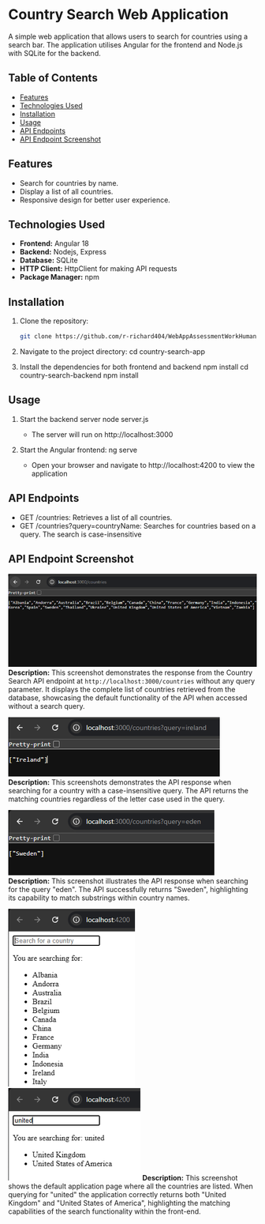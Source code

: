 # Country Search Web Application

A simple web application that allows users to search for countries
using a search bar. The application utilises Angular for the
frontend and Node.js with SQLite for the backend.

## Table of Contents
- [Features](#features)
- [Technologies Used](#technologies-used)
- [Installation](#installation)
- [Usage](#usage)
- [API Endpoints](#api-endpoints)
- [API Endpoint Screenshot](#api-endpoint-screenshot)

## Features
- Search for countries by name.
- Display a list of all countries.
- Responsive design for better user experience.

## Technologies Used
- **Frontend:** Angular 18
- **Backend:** Nodejs, Express
- **Database:** SQLite
- **HTTP Client:** HttpClient for making API requests
- **Package Manager:** npm

## Installation
1. Clone the repository:
    ```bash
    git clone https://github.com/r-richard404/WebAppAssessmentWorkHuman.git

2. Navigate to the project directory:
    cd country-search-app

3. Install the dependencies for both frontend and backend
    npm install
    cd country-search-backend
    npm install

## Usage
1. Start the backend server
    node server.js
    - The server will run on http://localhost:3000

2. Start the Angular frontend:
    ng serve
    - Open your browser and navigate to http://localhost:4200 to view the application

## API Endpoints
- GET /countries: Retrieves a list of all countries.
- GET /countries?query=countryName: Searches for countries based on a query. The search is case-insensitive

## API Endpoint Screenshot
![API Response Example](images/api-response-example.PNG)
**Description:** This screenshot demonstrates the response from the Country Search API endpoint at `http://localhost:3000/countries` without any query parameter. It displays the complete list of countries retrieved from the database, showcasing the default functionality of the API when accessed without a search query.

![API Response Example: Case Insensitive Country Search](images/api-response-case-insensitive.PNG)
**Description:** This screenshots demonstrates the API response when searching for a country with a case-insensitive query. The API returns the matching countries regardless of the letter case used in the query.

![API Response Example: Partial Country Search](images/api-response-partial-search.PNG)
**Description:** This screenshot illustrates the API response when searching for the query "eden". The API successfully returns "Sweden", highlighting its capability to match substrings within country names.

![API Response Example: App Country Search](images/api-response-countries-list.PNG) ![App Country Search partial](images/api-response-countries-list-partial.PNG)
**Description:** This screenshot shows the default application page where all the countries are listed. When querying for "united" the application correctly returns both "United Kingdom" and "United States of America", highlighting the matching capabilities of the search functionality within the front-end.